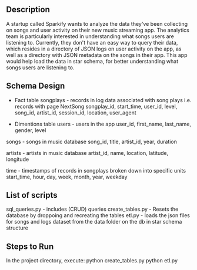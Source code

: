 Description
--------------------
A startup called Sparkify wants to analyze the data they've been collecting on songs and user activity on their new music streaming app. The analytics team is particularly interested in understanding what songs users are listening to. Currently, they don't have an easy way to query their data, which resides in a directory of JSON logs on user activity on the app, as well as a directory with JSON metadata on the songs in their app. This app would help load the data in star schema, for better understanding what songs users are listening to.


Schema Design
-----------------------
- Fact table
songplays - records in log data associated with song plays i.e. records with page NextSong songplay_id, start_time, user_id, level, song_id, artist_id, session_id, location, user_agent

- Dimentions table
users - users in the app user_id, first_name, last_name, gender, level

songs - songs in music database song_id, title, artist_id, year, duration

artists - artists in music database artist_id, name, location, latitude, longitude

time - timestamps of records in songplays broken down into specific units start_time, hour, day, week, month, year, weekday

List of scripts
---------------------------
sql_queries.py - includes (CRUD) queries create_tables.py - Resets the database by droppoing and recreating the tables etl.py - loads the json files for songs and logs dataset from the data folder on the db in star schema structure


Steps to Run
----------------------------
In the project directory, execute:
python create_tables.py
python etl.py
